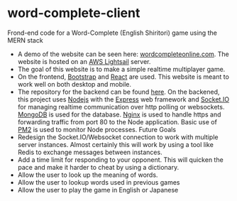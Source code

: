 # word-complete-client
Frond-end code for a Word-Complete (English Shiritori) game using the MERN stack
* A demo of the website can be seen here: [wordcompleteonline.com](https://wordcompleteonline.com). The website is hosted on an [AWS Lightsail](https://aws.amazon.com/lightsail/) server.
* The goal of this website is to make a simple realtime multiplayer game.
* On the frontend, [Bootstrap](https://getbootstrap.com/) and [React](https://reactjs.org/) are used. This website is meant to work well on both desktop and mobile.
* The repository for the backend can be found [here](https://github.com/Genoe/word-complete-server). On the backened, this project uses [Nodejs](https://nodejs.org/en/) with the [Express](https://expressjs.com/) web framework and [Socket.IO](https://socket.io/) for managing realtime communication over http polling or websockets. [MongoDB](https://www.mongodb.com/) is used for the database. [Nginx](https://www.nginx.com/) is used to handle https and forwarding traffic from port 80 to the Node application. Basic use of [PM2](http://pm2.keymetrics.io/) is used to monitor Node processes.
Future Goals
* Redesign the Socket.IO/Websocket connection to work with multiple server instances. Almost certainly this will work by using a tool like Redis to exchange messages between instances.
* Add a time limit for responding to your opponent. This will quicken the pace and make it harder to cheat by using a dictionary. 
* Allow the user to look up the meaning of words.
* Allow the user to lookup words used in previous games
* Allow the user to play the game in English or Japanese
